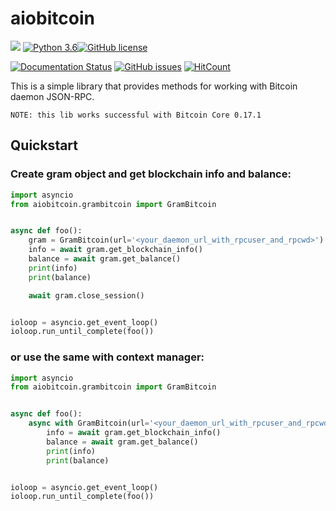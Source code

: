 # aiobitcoin

![](https://img.shields.io/pypi/v/aiobitcoin.svg?style=flat)
[![Python 3.6](https://img.shields.io/badge/python-3.6-blue.svg)](https://www.python.org/downloads/release/python-360/)[![GitHub license](https://img.shields.io/github/license/Naereen/StrapDown.js.svg)](https://github.com/Naereen/StrapDown.js/blob/master/LICENSE)

[![Documentation Status](https://readthedocs.org/projects/aiobitcoin/badge/?version=latest)](http://aiobitcoin.readthedocs.io/?badge=latest)
[![GitHub issues](https://img.shields.io/github/issues/Naereen/StrapDown.js.svg)](https://GitHub.com/Naereen/StrapDown.js/issues/)
[![HitCount](http://hits.dwyl.com/mkbeh/aiobitcoin.svg)](http://hits.dwyl.com/mkbeh/aiobitcoin)

This is a simple library that provides methods for working 
with Bitcoin daemon JSON-RPC.

`NOTE: this lib works successful with Bitcoin Core 0.17.1`

## Quickstart
### Create gram object and get blockchain info and balance:

```python
import asyncio
from aiobitcoin.grambitcoin import GramBitcoin


async def foo():
    gram = GramBitcoin(url='<your_daemon_url_with_rpcuser_and_rpcwd>')
    info = await gram.get_blockchain_info()
    balance = await gram.get_balance()
    print(info)
    print(balance)

    await gram.close_session()


ioloop = asyncio.get_event_loop()
ioloop.run_until_complete(foo())
```

### or use the same with context manager:

```python
import asyncio
from aiobitcoin.grambitcoin import GramBitcoin


async def foo():
    async with GramBitcoin(url='<your_daemon_url_with_rpcuser_and_rpcwd>') as gram:
        info = await gram.get_blockchain_info()
        balance = await gram.get_balance()
        print(info)
        print(balance)


ioloop = asyncio.get_event_loop()
ioloop.run_until_complete(foo())
```
